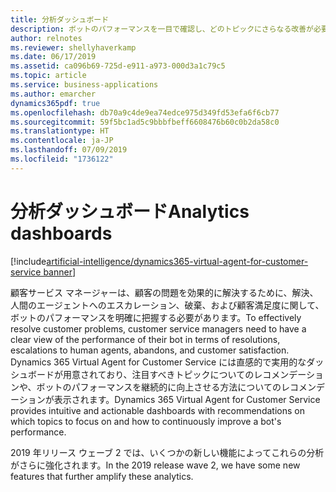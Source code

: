 ```yaml
---
title: 分析ダッシュボード
description: ボットのパフォーマンスを一目で確認し、どのトピックにさらなる改善が必要かを特定します。
author: relnotes
ms.reviewer: shellyhaverkamp
ms.date: 06/17/2019
ms.assetid: ca096b69-725d-e911-a973-000d3a1c79c5
ms.topic: article
ms.service: business-applications
ms.author: emarcher
dynamics365pdf: true
ms.openlocfilehash: db70a9c4de9ea74edce975d349fd53efa6f6cb77
ms.sourcegitcommit: 59f5bc1ad5c9bbbfbeff6608476b60c0b2da58c0
ms.translationtype: HT
ms.contentlocale: ja-JP
ms.lasthandoff: 07/09/2019
ms.locfileid: "1736122"
---
```

# <a name="analytics-dashboards"></a><span data-ttu-id="41ea9-103">分析ダッシュボード</span><span class="sxs-lookup"><span data-stu-id="41ea9-103">Analytics dashboards</span></span>

[!include[artificial-intelligence/dynamics365-virtual-agent-for-customer-service banner](../includes/artificial-intelligence/dynamics365-virtual-agent-for-customer-service.md)]

 <span data-ttu-id="41ea9-104">顧客サービス マネージャーは、顧客の問題を効果的に解決するために、解決、人間のエージェントへのエスカレーション、破棄、および顧客満足度に関して、ボットのパフォーマンスを明確に把握する必要があります。</span><span class="sxs-lookup"><span data-stu-id="41ea9-104">To effectively resolve customer problems, customer service managers need to have a clear view of the performance of their bot in terms of resolutions, escalations to human agents, abandons, and customer satisfaction.</span></span> <span data-ttu-id="41ea9-105">Dynamics 365 Virtual Agent for Customer Service には直感的で実用的なダッシュボードが用意されており、注目すべきトピックについてのレコメンデーションや、ボットのパフォーマンスを継続的に向上させる方法についてのレコメンデーションが表示されます。</span><span class="sxs-lookup"><span data-stu-id="41ea9-105">Dynamics 365 Virtual Agent for Customer Service provides intuitive and actionable dashboards with recommendations on which topics to focus on and how to continuously improve a bot's performance.</span></span> 

<!--
![](media/analytics-dashboards-1.png "")
-->
<!-- Picture 1889636961 -->  

<span data-ttu-id="41ea9-106">2019 年リリース ウェーブ 2 では、いくつかの新しい機能によってこれらの分析がさらに強化されます。</span><span class="sxs-lookup"><span data-stu-id="41ea9-106">In the 2019 release wave 2, we have some new features that further amplify these analytics.</span></span>
